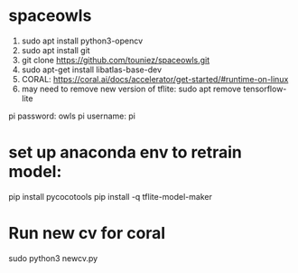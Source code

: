 # spaceowls
1) sudo apt install python3-opencv
2) sudo apt install git
3) git clone https://github.com/touniez/spaceowls.git
4) sudo apt-get install libatlas-base-dev
5) CORAL: https://coral.ai/docs/accelerator/get-started/#runtime-on-linux
6) may need to remove new version of tflite: sudo apt remove tensorflow-lite


pi password: owls
pi username: pi


# set up anaconda env to retrain model:
pip install pycocotools
pip install -q tflite-model-maker

# Run new cv for coral
sudo python3 newcv.py
